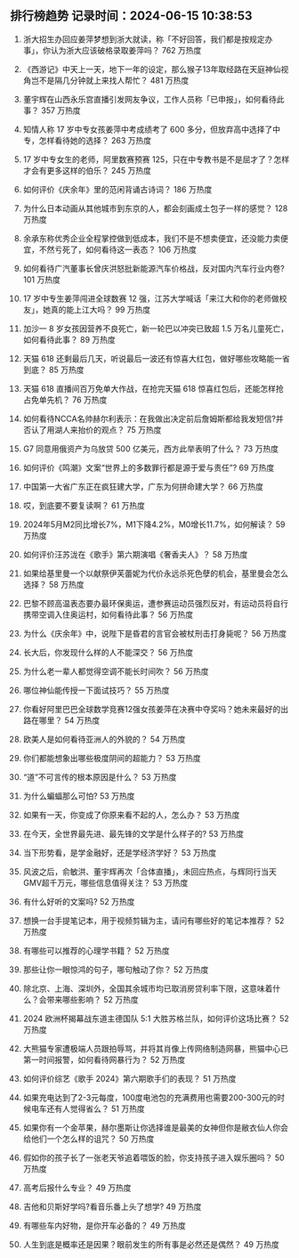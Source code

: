 
## 排行榜趋势 记录时间：2024-06-15 10:38:53
  
  1. 浙大招生办回应姜萍梦想到浙大就读，称「不好回答，我们都是按规定办事」，你认为浙大应该破格录取姜萍吗？ 762 万热度
    
  2. 《西游记》中天上一天，地下一年的设定，那么猴子13年取经路在天庭神仙视角岂不是隔几分钟就上来找人帮忙？ 481 万热度
    
  3. 董宇辉在山西永乐宫直播引发网友争议，工作人员称「已申报」，如何看待此事？ 357 万热度
    
  4. 知情人称 17 岁中专女孩姜萍中考成绩考了 600 多分，但放弃高中选择了中专，怎样看待她的选择？ 263 万热度
    
  5. 17 岁中专女生的老师，阿里数赛预赛 125，只在中专教书是不是屈才了？怎样才会有更多这样的伯乐？ 245 万热度
    
  6. 如何评价《庆余年》里的范闲背诵古诗词？ 186 万热度
    
  7. 为什么日本动画从其他城市到东京的人，都会刻画成土包子一样的感觉？ 128 万热度
    
  8. 余承东称优秀企业全程掌控做到低成本，我们不是不想卖便宜，还没能力卖便宜，不然亏死了，如何看待这一表态？ 106 万热度
    
  9. 如何看待广汽董事长曾庆洪怒批新能源汽车价格战，反对国内汽车行业内卷? 101 万热度
    
  10. 17 岁中专生姜萍闯进全球数赛 12 强，江苏大学喊话「来江大和你的老师做校友」，她真的能上江大吗？ 99 万热度
    
  11. 加沙一 8 岁女孩因营养不良死亡，新一轮巴以冲突已致超 1.5 万名儿童死亡，如何看待此事？ 89 万热度
    
  12. 天猫 618 还剩最后几天，听说最后一波还有惊喜大红包，做好哪些攻略能一省到底？ 85 万热度
    
  13. 天猫 618 直播间百万免单大作战，在抢完天猫 618 惊喜红包后，还能怎样抢占免单先机？ 76 万热度
    
  14. 如何看待NCCA名帅赫尔利表示：在我做出决定前后詹姆斯都给我发短信?并否认了用湖人来抬价的观点？ 75 万热度
    
  15. G7 同意用俄资产为乌放贷 500 亿美元，西方此举表明了什么？ 73 万热度
    
  16. 如何评价《鸣潮》文案“世界上的多数罪行都是源于爱与责任”? 69 万热度
    
  17. 中国第一大省广东正在疯狂建大学，广东为何拼命建大学？ 66 万热度
    
  18. 哎，到底要不要复读啊？ 61 万热度
    
  19. 2024年5月M2同比增长7%，M1下降4.2%，M0增长11.7%，如何解读？ 59 万热度
    
  20. 如何评价汪苏泷在《歌手》第六期演唱《奢香夫人》？ 58 万热度
    
  21. 如果给基里曼一个以献祭伊芙蕾妮为代价永远杀死色孽的机会，基里曼会怎么选择？ 58 万热度
    
  22. 巴黎不顾高温表态要办最环保奥运，遭参赛运动员强烈反对，有运动员将自行携带空调入住奥运村，如何看待此事？ 56 万热度
    
  23. 为什么《庆余年》中，说陛下是昏君的言官会被杖刑击打身毙呢？ 56 万热度
    
  24. 长大后，你发现什么样的人不能深交？ 56 万热度
    
  25. 为什么老一辈人都觉得空调不能长时间吹？ 56 万热度
    
  26. 哪位神仙能传授一下面试技巧？ 55 万热度
    
  27. 你看好阿里巴巴全球数学竞赛12强女孩姜萍在决赛中夺奖吗？她未来最好的出路在哪里？ 54 万热度
    
  28. 欧美人是如何看待亚洲人的外貌的？ 54 万热度
    
  29. 你们都能想象出哪些极度阴间的超能力？ 53 万热度
    
  30. “道”不可言传的根本原因是什么？ 53 万热度
    
  31. 为什么蝙蝠那么可怕? 53 万热度
    
  32. 如果有一天，你变成了你原来看不起的人，怎么办？ 53 万热度
    
  33. 在今天，全世界最先进、最先锋的文学是什么样子的? 53 万热度
    
  34. 当下形势看，是学金融好，还是学经济学好？ 53 万热度
    
  35. 风波之后，俞敏洪、董宇辉再次「合体直播」，未回应热点，与辉同行当天GMV超千万元，哪些信息值得关注？ 53 万热度
    
  36. 有什么好听的文案吗? 52 万热度
    
  37. 想换一台手提笔记本，用于视频剪辑为主，请问有哪些好的笔记本推荐？ 52 万热度
    
  38. 有哪些可以推荐的心理学书籍？ 52 万热度
    
  39. 那些让你一眼惊鸿的句子，哪句触动了你？ 52 万热度
    
  40. 除北京、上海、深圳外，全国其余城市均已取消房贷利率下限，这意味着什么？会带来哪些影响？ 52 万热度
    
  41. 2024 欧洲杯揭幕战东道主德国队 5:1 大胜苏格兰队，如何评价这场比赛？ 52 万热度
    
  42. 大熊猫专家遭极端人员跟拍辱骂，并将其肖像上传网络制造网暴，熊猫中心已第一时间报警，如何看待网暴行为？ 52 万热度
    
  43. 如何评价综艺《歌手 2024》第六期歌手们的表现？ 51 万热度
    
  44. 如果充电达到了2-3元每度，100度电池包的充满费用也需要200-300元的时候电车还有人觉得省么？ 51 万热度
    
  45. 如果你有一个金苹果，赫尔墨斯让你选择谁是最美的女神但你是敝衣仙人你会给他们一个怎么样的诅咒？ 50 万热度
    
  46. 假如你的孩子长了一张老天爷追着喂饭的脸，你支持孩子进入娱乐圈吗？ 50 万热度
    
  47. 高考后报什么专业？ 49 万热度
    
  48. 吉他和贝斯好学吗?看音乐番上头了想学? 49 万热度
    
  49. 有哪些车内好物，是你开车必备的？ 49 万热度
    
  50. 人生到底是概率还是因果？眼前发生的所有事是必然还是偶然？ 49 万热度
    